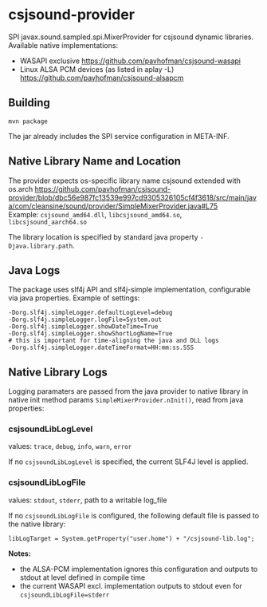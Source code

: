 # csjsound-provider
SPI javax.sound.sampled.spi.MixerProvider for csjsound dynamic libraries. Available native implementations:

* WASAPI exclusive https://github.com/pavhofman/csjsound-wasapi
* Linux ALSA PCM devices (as listed in aplay -L) https://github.com/pavhofman/csjsound-alsapcm


## Building

```
mvn package
```

The jar already includes the SPI service configuration in META-INF.

## Native Library Name and Location
The provider expects os-specific library name csjsound extended with os.arch https://github.com/pavhofman/csjsound-provider/blob/dbc56e987fc13539e997cd9305326105cf4f3618/src/main/java/com/cleansine/sound/provider/SimpleMixerProvider.java#L75  
Example: `csjsound_amd64.dll`, `libcsjsound_amd64.so`, `libcsjsound_aarch64.so`




The library location is specified by standard java property `-Djava.library.path`.

## Java Logs

The package uses slf4j API and slf4j-simple implementation, configurable via java properties. Example of settings:

```
-Dorg.slf4j.simpleLogger.defaultLogLevel=debug
-Dorg.slf4j.simpleLogger.logFile=System.out
-Dorg.slf4j.simpleLogger.showDateTime=True
-Dorg.slf4j.simpleLogger.showShortLogName=True
# this is important for time-aligning the java and DLL logs
-Dorg.slf4j.simpleLogger.dateTimeFormat=HH:mm:ss.SSS
```

## Native Library Logs
Logging paramaters are passed from the java provider to native library in native init method params `SimpleMixerProvider.nInit()`, read from java properties:
### csjsoundLibLogLevel
values: `trace`, `debug`, `info`, `warn`, `error`

If no `csjsoundLibLogLevel` is specified, the current SLF4J level is applied.

### csjsoundLibLogFile
values: `stdout`, `stderr`, path to a writable log_file

If no `csjsoundLibLogFile` is configured, the following default file is passed to the native library:
```
libLogTarget = System.getProperty("user.home") + "/csjsound-lib.log";
```

**Notes:**
- the ALSA-PCM implementation ignores this configuration and outputs to stdout at level defined in compile time
- the current WASAPI excl. implementation outputs to stdout even for `csjsoundLibLogFile=stderr`
